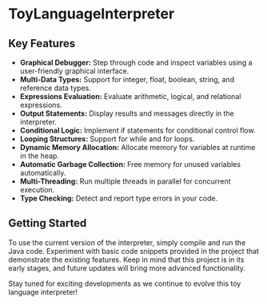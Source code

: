 # ToyLanguageInterpreter

 ## Key Features

- **Graphical Debugger:** Step through code and inspect variables using a user-friendly graphical interface.
- **Multi-Data Types:** Support for integer, float, boolean, string, and reference data types.
- **Expressions Evaluation:** Evaluate arithmetic, logical, and relational expressions.
- **Output Statements:** Display results and messages directly in the interpreter.
- **Conditional Logic:** Implement if statements for conditional control flow.
- **Looping Structures:** Support for while and for loops.
- **Dynamic Memory Allocation:** Allocate memory for variables at runtime in the heap.
- **Automatic Garbage Collection:** Free memory for unused variables automatically.
- **Multi-Threading:** Run multiple threads in parallel for concurrent execution.
- **Type Checking:** Detect and report type errors in your code.

## Getting Started

To use the current version of the interpreter, simply compile and run the Java code. Experiment with basic code snippets provided in the project that demonstrate the existing features. Keep in mind that this project is in its early stages, and future updates will bring more advanced functionality.

Stay tuned for exciting developments as we continue to evolve this toy language interpreter!
